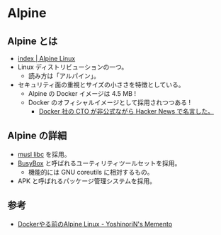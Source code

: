 # Alpine

## Alpine とは

- [index | Alpine Linux](https://alpinelinux.org/)
- Linux ディストリビューションの一つ。
  - 読み方は「アルパイン」。
- セキュリティ面の重視とサイズの小ささを特徴としている。
  - Alpine の Docker イメージは 4.5 MB !
  - Docker のオフィシャルイメージとして採用されつつある !
    - [Docker 社の CTO が非公式ながら Hacker News で名言した。](https://news.ycombinator.com/item?id=11000827)

## Alpine の詳細

- [musl libc](http://www.musl-libc.org/) を採用。
- [BusyBox](https://busybox.net/) と呼ばれるユーティリティツールセットを採用。
  - 機能的には GNU coreutils に相対するもの。
- APK と呼ばれるパッケージ管理システムを採用。

## 参考

- [Dockerやる前のAlpine Linux - YoshinoriN's Memento](https://yoshinorin.net/2016/10/01/alpine-linux/)
